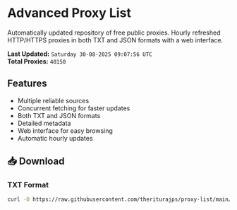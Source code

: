 # Advanced Proxy List

Automatically updated repository of free public proxies. Hourly refreshed HTTP/HTTPS proxies in both TXT and JSON formats with a web interface.

**Last Updated:** `Saturday 30-08-2025 09:07:56 UTC`  
**Total Proxies:** `40150`

## Features
- Multiple reliable sources
- Concurrent fetching for faster updates
- Both TXT and JSON formats
- Detailed metadata
- Web interface for easy browsing
- Automatic hourly updates

## 📥 Download

### TXT Format
```bash
curl -O https://raw.githubusercontent.com/theriturajps/proxy-list/main/proxies.txt